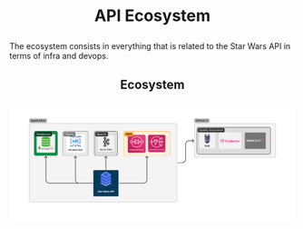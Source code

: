 # <p align="center"> API Ecosystem </p>

The ecosystem consists in everything that is related to the Star Wars API in terms of infra and devops.

## <p align="center"> Ecosystem </p>
![Star Wars API Ecosystem](../../img/ecosystem.png)
